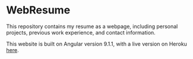 # WebResume

This repository contains my resume as a webpage, including personal projects, previous work experience, and contact information.

This website is built on Angular version 9.1.1, with a live version on Heroku [here](https://mcfate-web-resume.herokuapp.com).
